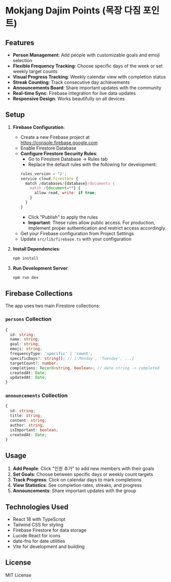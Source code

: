 # Mokjang Dajim Points (목장 다짐 포인트)

## Features

- **Person Management**: Add people with customizable goals and emoji selection
- **Flexible Frequency Tracking**: Choose specific days of the week or set weekly target counts
- **Visual Progress Tracking**: Weekly calendar view with completion status
- **Streak Counting**: Track consecutive day achievements
- **Announcements Board**: Share important updates with the community
- **Real-time Sync**: Firebase integration for live data updates
- **Responsive Design**: Works beautifully on all devices

## Setup

1. **Firebase Configuration**:
   - Create a new Firebase project at https://console.firebase.google.com
   - Enable Firestore Database
   - **Configure Firestore Security Rules**:
     - Go to Firestore Database → Rules tab
     - Replace the default rules with the following for development:
     ```javascript
     rules_version = '2';
     service cloud.firestore {
       match /databases/{database}/documents {
         match /{document=**} {
           allow read, write: if true;
         }
       }
     }
     ```
     - Click "Publish" to apply the rules
     - **Important**: These rules allow public access. For production, implement proper authentication and restrict access accordingly.
   - Get your Firebase configuration from Project Settings
   - Update `src/lib/firebase.ts` with your configuration

2. **Install Dependencies**:
   ```bash
   npm install
   ```

3. **Run Development Server**:
   ```bash
   npm run dev
   ```

## Firebase Collections

The app uses two main Firestore collections:

### `persons` Collection
```typescript
{
  id: string;
  name: string;
  goal: string;
  emoji: string;
  frequencyType: 'specific' | 'count';
  specificDays?: string[]; // ['Monday', 'Tuesday', ...]
  targetCount?: number;
  completions: Record<string, boolean>; // date string -> completed
  createdAt: Date;
  updatedAt: Date;
}
```

### `announcements` Collection
```typescript
{
  id: string;
  title: string;
  content: string;
  author: string;
  isImportant: boolean;
  createdAt: Date;
}
```

## Usage

1. **Add People**: Click "인원 추가" to add new members with their goals
2. **Set Goals**: Choose between specific days or weekly count targets
3. **Track Progress**: Click on calendar days to mark completions
4. **View Statistics**: See completion rates, streaks, and progress
5. **Announcements**: Share important updates with the group

## Technologies Used

- React 18 with TypeScript
- Tailwind CSS for styling
- Firebase Firestore for data storage
- Lucide React for icons
- date-fns for date utilities
- Vite for development and building

## License

MIT License
